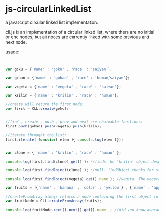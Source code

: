 # js-circularLinkedList
a javascript circular linked list implementation.


cll.js is an implementation of a circular linked list, where there are no initial or end nodes, but all nodes are currently linked with some previous and next node. 

usage: 

```js


var goku = {'name' : 'goku' , 'race' : 'saiyan'};

var gohan = {'name' : 'gohan' , 'race' : 'human/saiyan'};

var vegeta = {'name' : 'vegeta' , 'race' : 'saiyan'};

var krilin = {'name' : 'krilin' , 'race' : 'human'};

//create will return the first node:
var first = CLL.create(goku);


//find , create , push , prev and next are chainable functions:
first.push(gohan).push(vegeta).push(krilin);

//iterate throught the list:
first.iterate( function( elem ){ console.log(elem )});


var clone = { 'name' : 'krilin' , 'race' : 'human' };

console.log(first.find(clone).get() ); //finds the 'krilin' object despite clone and krilin points to different objects. keep in mind .get() call would fail if target is not found.

console.log(first.findObject(clone) ); //null. findObject checks for strict object comparison.

console.log(first.findObject(vegeta).get().name ); //vegeta. The vegeta var does trigger the strict findObject recognition.

var fruits = [{'name' : 'banana' , 'color' : 'yellow'} , {'name' : 'apple' , 'color' : 'red'} , {'name' : 'avocado' , 'color' : 'green'}  ]

//createFromArray always returns a node containing the first object in the array:
var fruitNode = CLL.createFromArray(fruits);	

console.log(fruitNode.next().next().get().name ); //did you know avocados are actually fruits, and not vegetables? :-D

```

